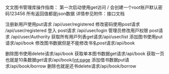 文文图书管理库操作指南：
第⼀次启动使⽤get访问 / 会创建⼀个root账⼾默认密码123456 所有返回值都是json数据
详情参见附件：接口文档

注册新⽤⼾使⽤put请求 /api/user/registered
修改密码使⽤post请求 /api/user/registered
登⼊ post请求 /api/user/login
管理员修改⽤⼾权限 post请求 /api/user/Authority
获取所有⽤⼾列表get请求/api/user/list
添加图书使⽤put请求/api/book
修改图书数据但是不能修改书名post请求/api/book

删除图书使⽤delete请求/api/book
获取单本图书数据get请求/api/book
获取⼀⻚也就是10条数据get请求/api/book/<int:page>
添加借书数据put请求/api/book/borrow
删除也就是还书delete请求/api/book/borrow